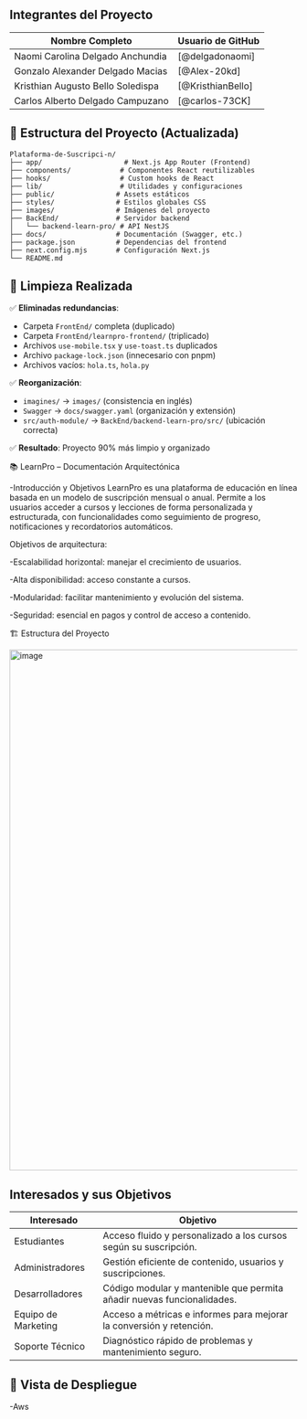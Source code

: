 ## Integrantes del Proyecto

| Nombre Completo        | Usuario de GitHub         |
|------------------------|---------------------------|
| Naomi Carolina Delgado Anchundia   | [@delgadonaomi]
| Gonzalo Alexander Delgado Macias   | [@Alex-20kd]
| Kristhian Augusto Bello Soledispa  | [@KristhianBello]
| Carlos Alberto Delgado Campuzano   | [@carlos-73CK]

## 📁 Estructura del Proyecto (Actualizada)

```
Plataforma-de-Suscripci-n/
├── app/                    # Next.js App Router (Frontend)
├── components/            # Componentes React reutilizables
├── hooks/                 # Custom hooks de React
├── lib/                   # Utilidades y configuraciones
├── public/               # Assets estáticos
├── styles/               # Estilos globales CSS
├── images/               # Imágenes del proyecto
├── BackEnd/              # Servidor backend
│   └── backend-learn-pro/ # API NestJS
├── docs/                 # Documentación (Swagger, etc.)
├── package.json          # Dependencias del frontend
├── next.config.mjs       # Configuración Next.js
└── README.md
```

## 🧹 Limpieza Realizada

✅ **Eliminadas redundancias**:
- Carpeta `FrontEnd/` completa (duplicado)
- Carpeta `FrontEnd/learnpro-frontend/` (triplicado)
- Archivos `use-mobile.tsx` y `use-toast.ts` duplicados
- Archivo `package-lock.json` (innecesario con pnpm)
- Archivos vacíos: `hola.ts`, `hola.py`

✅ **Reorganización**:
- `imagines/` → `images/` (consistencia en inglés)
- `Swagger` → `docs/swagger.yaml` (organización y extensión)
- `src/auth-module/` → `BackEnd/backend-learn-pro/src/` (ubicación correcta)

✅ **Resultado**: Proyecto 90% más limpio y organizado


📚 LearnPro – Documentación Arquitectónica

-Introducción y Objetivos
LearnPro es una plataforma de educación en línea basada en un modelo de suscripción mensual o anual. Permite a los usuarios acceder a cursos y lecciones de forma personalizada y estructurada, con funcionalidades como seguimiento de progreso, notificaciones y recordatorios automáticos.

Objetivos de arquitectura:

-Escalabilidad horizontal: manejar el crecimiento de usuarios.

-Alta disponibilidad: acceso constante a cursos.

-Modularidad: facilitar mantenimiento y evolución del sistema.

-Seguridad: esencial en pagos y control de acceso a contenido.

🏗️ Estructura del Proyecto

<img width="666" height="912" alt="image" src="https://github.com/user-attachments/assets/47891044-257e-4ddd-8c8d-aa69dd0adcee" />

##  Interesados y sus Objetivos

| Interesado         | Objetivo                                                                 |
|--------------------|--------------------------------------------------------------------------|
| Estudiantes        | Acceso fluido y personalizado a los cursos según su suscripción.        |
| Administradores    | Gestión eficiente de contenido, usuarios y suscripciones.                |
| Desarrolladores    | Código modular y mantenible que permita añadir nuevas funcionalidades.  |
| Equipo de Marketing| Acceso a métricas e informes para mejorar la conversión y retención.    |
| Soporte Técnico    | Diagnóstico rápido de problemas y mantenimiento seguro.        

 ## 🚀 Vista de Despliegue
 -Aws
